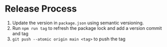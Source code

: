 # Release Process

1. Update the version in `package.json` using semantic versioning.
2. Run `npm run tag` to refresh the package lock and add a version commit and tag
3. `git push --atomic origin main <tag>` to push the tag